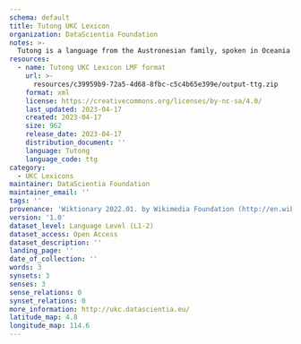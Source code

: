 ```yaml
---
schema: default
title: Tutong UKC Lexicon
organization: DataScientia Foundation
notes: >-
  Tutong is a language from the Austronesian family, spoken in Oceania. The UKC Lexicon of Tutong is represented as a lexico-semantic network. It consists of words, word senses, synsets, as well as sense-level and synset-level relationships.
resources:
  - name: Tutong UKC Lexicon LMF format
    url: >-
      resources/c39959b9-72a5-4d68-8fbc-c5c4b65e399e/output-ttg.zip
    format: xml
    license: https://creativecommons.org/licenses/by-nc-sa/4.0/
    last_updated: 2023-04-17
    created: 2023-04-17
    size: 962
    release_date: 2023-04-17
    distribution_document: ''
    language: Tutong
    language_code: ttg
category:
  - UKC Lexicons
maintainer: DataScientia Foundation
maintainer_email: ''
tags: ''
provenance: 'Wiktionary 2022.01. by Wikimedia Foundation (http://en.wiktionary.org); Princeton WordNet 2.1 by Princeton University (https://wordnet.princeton.edu)'
version: '1.0'
dataset_level: Language Level (L1-2)
dataset_access: Open Access
dataset_description: ''
landing_page: ''
date_of_collection: ''
words: 3
synsets: 3
senses: 3
sense_relations: 0
synset_relations: 0
more_information: http://ukc.datascientia.eu/
latitude_map: 4.8
longitude_map: 114.6
---
```

